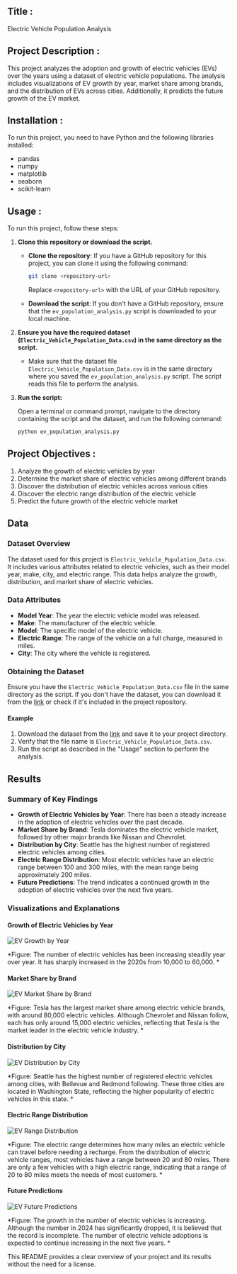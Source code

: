 ## Title : 
Electric Vehicle Population Analysis

## Project Description : 
This project analyzes the adoption and growth of electric vehicles (EVs) over the years using a dataset of electric vehicle populations. The analysis includes visualizations of EV growth by year, market share among brands, and the distribution of EVs across cities. Additionally, it predicts the future growth of the EV market.

## Installation : 
To run this project, you need to have Python and the following libraries installed:

- pandas
- numpy
- matplotlib
- seaborn
- scikit-learn


## Usage : 
To run this project, follow these steps:

1. **Clone this repository or download the script.**

   - **Clone the repository**: If you have a GitHub repository for this project, you can clone it using the following command:
     ```bash
     git clone <repository-url>
     ```
     Replace `<repository-url>` with the URL of your GitHub repository.

   - **Download the script**: If you don't have a GitHub repository, ensure that the `ev_population_analysis.py` script is downloaded to your local machine.

2. **Ensure you have the required dataset (`Electric_Vehicle_Population_Data.csv`) in the same directory as the script.**

   - Make sure that the dataset file `Electric_Vehicle_Population_Data.csv` is in the same directory where you saved the `ev_population_analysis.py` script. The script reads this file to perform the analysis.

3. **Run the script:**

   Open a terminal or command prompt, navigate to the directory containing the script and the dataset, and run the following command:
   ```bash
   python ev_population_analysis.py

## Project Objectives :
1. Analyze the growth of electric vehicles by year
2. Determine the market share of electric vehicles among different brands
3. Discover the distribution of electric vehicles across various cities
4. Discover the electric range distribution of the electric vehicle
5. Predict the future growth of the electric vehicle market

## Data

### Dataset Overview

The dataset used for this project is `Electric_Vehicle_Population_Data.csv`. It includes various attributes related to electric vehicles, such as their model year, make, city, and electric range. This data helps analyze the growth, distribution, and market share of electric vehicles.

### Data Attributes

- **Model Year**: The year the electric vehicle model was released.
- **Make**: The manufacturer of the electric vehicle.
- **Model**: The specific model of the electric vehicle.
- **Electric Range**: The range of the vehicle on a full charge, measured in miles.
- **City**: The city where the vehicle is registered.

### Obtaining the Dataset

Ensure you have the `Electric_Vehicle_Population_Data.csv` file in the same directory as the script. If you don't have the dataset, you can download it from the [link](https://github.com/ngating/electric_vehicle_data_analysis/blob/5dee4b51b4bb790a4f146259e5f8e8f59bc5822a/dataset/Electric_Vehicle_Population_Data.csv) or check if it's included in the project repository.

#### Example
1. Download the dataset from the [link](https://github.com/ngating/electric_vehicle_data_analysis/blob/5dee4b51b4bb790a4f146259e5f8e8f59bc5822a/dataset/Electric_Vehicle_Population_Data.csv) and save it to your project directory.
2. Verify that the file name is `Electric_Vehicle_Population_Data.csv`.
3. Run the script as described in the "Usage" section to perform the analysis.

## Results

### Summary of Key Findings

- **Growth of Electric Vehicles by Year**: There has been a steady increase in the adoption of electric vehicles over the past decade.
- **Market Share by Brand**: Tesla dominates the electric vehicle market, followed by other major brands like Nissan and Chevrolet.
- **Distribution by City**: Seattle has the highest number of registered electric vehicles among cities.
- **Electric Range Distribution**: Most electric vehicles have an electric range between 100 and 300 miles, with the mean range being approximately 200 miles.
- **Future Predictions**: The trend indicates a continued growth in the adoption of electric vehicles over the next five years.

### Visualizations and Explanations

#### Growth of Electric Vehicles by Year

![EV Growth by Year](ev_data_analysis/images/ev_growth_by_year.png)

*Figure: The number of electric vehicles has been increasing steadily year over year. It has sharply increased in the 2020s from 10,000 to 60,000. *

#### Market Share by Brand

![EV Market Share by Brand](ev_data_analysis/images/ev_market_share_by_brand.png)

*Figure: Tesla has the largest market share among electric vehicle brands, with around 80,000 electric vehicles. Although Chevrolet and Nissan follow, each has only around 15,000 electric vehicles, reflecting that Tesla is the market leader in the electric vehicle industry. *

#### Distribution by City

![EV Distribution by City](ev_data_analysis/images/ev_growth_by_city.png)

*Figure: Seattle has the highest number of registered electric vehicles among cities, with Bellevue and Redmond following. These three cities are located in Washington State, reflecting the higher popularity of electric vehicles in this state. *

#### Electric Range Distribution

![EV Range Distribution](ev_data_analysis/images/ev_electric_range_distribution.png)

*Figure: The electric range determines how many miles an electric vehicle can travel before needing a recharge. From the distribution of electric vehicle ranges, most vehicles have a range between 20 and 80 miles. There are only a few vehicles with a high electric range, indicating that a range of 20 to 80 miles meets the needs of most customers. *

#### Future Predictions

![EV Future Predictions](ev_data_analysis/images/ev_growth_prediction.png)

*Figure: The growth in the number of electric vehicles is increasing. Although the number in 2024 has significantly dropped, it is believed that the record is incomplete. The number of electric vehicle adoptions is expected to continue increasing in the next five years. *


This README provides a clear overview of your project and its results without the need for a license.

